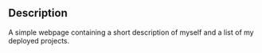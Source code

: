 # <Porfolio for Devon Richard Ross>

## Description
A simple webpage containing a short description of myself and a list of my deployed projects. 

